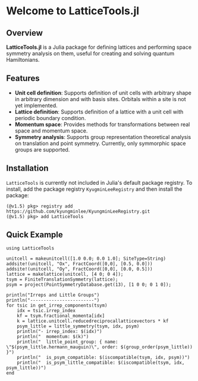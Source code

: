 # Welcome to LatticeTools.jl


## Overview

**LatticeTools.jl** is a Julia package for defining lattices and performing space symmetry analysis on them, useful for creating and solving quantum Hamiltonians.

## Features
- **Unit cell definition**: Supports definition of unit cells with arbitrary shape in arbitrary dimension and with basis sites. Orbitals within a site is not yet implemented.
- **Lattice definition**: Supports definition of a lattice with a unit cell with periodic boundary condition.
- **Momentum space**: Provides methods for transformations between real space and momentum space.
- **Symmetry analysis**: Supports group representation theoretical analysis on translation and point symmetry. Currently, only symmorphic space groups are supported.


## Installation

`LatticeTools` is currently not included in Julia's default package registry.
To install, add the package registry `KyugminLeeRegistry` and then install the package:
```julia-repl
(@v1.5) pkg> registry add https://github.com/kyungminlee/KyungminLeeRegistry.git
(@v1.5) pkg> add LatticeTools
```


## Quick Example

```@example example-unitcell
using LatticeTools

unitcell = makeunitcell([1.0 0.0; 0.0 1.0]; SiteType=String)
addsite!(unitcell, "Ox", FractCoord([0,0], [0.5, 0.0]))
addsite!(unitcell, "Oy", FractCoord([0,0], [0.0, 0.5]))
lattice = makelattice(unitcell, [4 0; 0 4]);
tsym = FiniteTranslationSymmetry(lattice);
psym = project(PointSymmetryDatabase.get(13), [1 0 0; 0 1 0]);

println("Irreps and Little Groups")
println("------------------------")
for tsic in get_irrep_components(tsym)
    idx = tsic.irrep_index
    kf = tsym.fractional_momenta[idx]
    k = lattice.unitcell.reducedreciprocallatticevectors * kf
    psym_little = little_symmetry(tsym, idx, psym)
    println("- irrep_index: $(idx)")
    println("  momentum: $(k)")
    println("  little_point_group: { name: \"$(psym_little.hermann_mauguin)\", order: $(group_order(psym_little)) }")
    println("  is_psym_compatible: $(iscompatible(tsym, idx, psym))")
    println("  is_psym_little_compatible: $(iscompatible(tsym, idx, psym_little))")
end
```